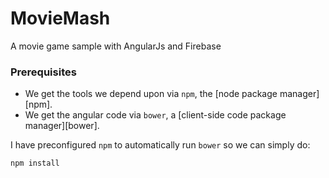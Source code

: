 # MovieMash
A movie game sample with AngularJs and Firebase


### Prerequisites


* We get the tools we depend upon via `npm`, the [node package manager][npm].
* We get the angular code via `bower`, a [client-side code package manager][bower].

I have preconfigured `npm` to automatically run `bower` so we can simply do:

```
npm install
```